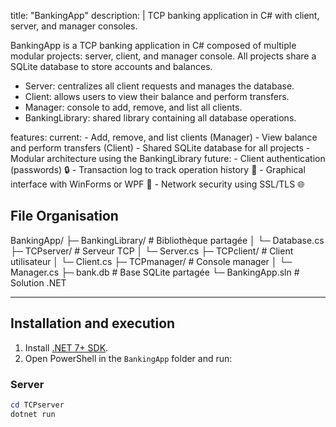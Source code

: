 title: "BankingApp"
description: |
  TCP banking application in C# with client, server, and manager consoles.

  BankingApp is a TCP banking application in C# composed of multiple modular projects: server, client, and manager console.
  All projects share a SQLite database to store accounts and balances.

  - Server: centralizes all client requests and manages the database.
  - Client: allows users to view their balance and perform transfers.
  - Manager: console to add, remove, and list all clients.
  - BankingLibrary: shared library containing all database operations.

features:
  current:
    - Add, remove, and list clients (Manager)
    - View balance and perform transfers (Client)
    - Shared SQLite database for all projects
    - Modular architecture using the BankingLibrary
  future:
    - Client authentication (passwords) 🔒
    - Transaction log to track operation history 📝
    - Graphical interface with WinForms or WPF 🎨
    - Network security using SSL/TLS 🌐


## File Organisation 

BankingApp/
├─ BankingLibrary/ # Bibliothèque partagée
│ └─ Database.cs
├─ TCPserver/ # Serveur TCP
│ └─ Server.cs
├─ TCPclient/ # Client utilisateur
│ └─ Client.cs
├─ TCPmanager/ # Console manager
│ └─ Manager.cs
├─ bank.db # Base SQLite partagée
└─ BankingApp.sln # Solution .NET

---

## Installation and execution

1. Install [.NET 7+ SDK](https://dotnet.microsoft.com/download).  
2. Open PowerShell in the `BankingApp` folder and run:

### Server

```powershell
cd TCPserver
dotnet run



